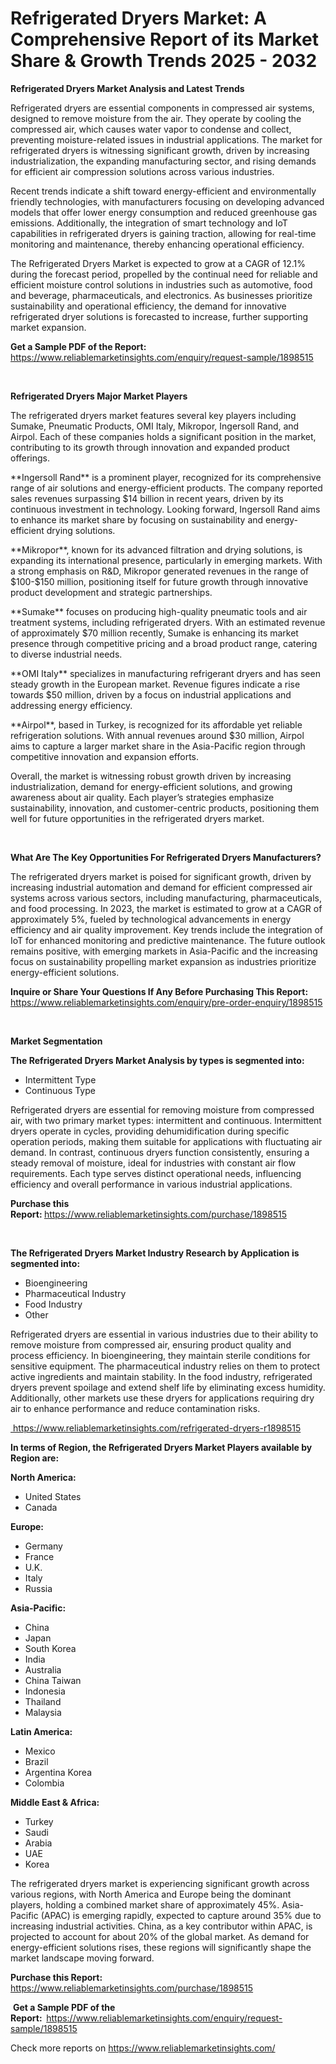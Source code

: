 <p><h1>Refrigerated Dryers Market: A Comprehensive Report of its Market Share & Growth Trends 2025 - 2032</h1></p><p><strong>Refrigerated Dryers Market Analysis and Latest Trends</strong></p>
<p><p>Refrigerated dryers are essential components in compressed air systems, designed to remove moisture from the air. They operate by cooling the compressed air, which causes water vapor to condense and collect, preventing moisture-related issues in industrial applications. The market for refrigerated dryers is witnessing significant growth, driven by increasing industrialization, the expanding manufacturing sector, and rising demands for efficient air compression solutions across various industries.</p><p>Recent trends indicate a shift toward energy-efficient and environmentally friendly technologies, with manufacturers focusing on developing advanced models that offer lower energy consumption and reduced greenhouse gas emissions. Additionally, the integration of smart technology and IoT capabilities in refrigerated dryers is gaining traction, allowing for real-time monitoring and maintenance, thereby enhancing operational efficiency.</p><p>The Refrigerated Dryers Market is expected to grow at a CAGR of 12.1% during the forecast period, propelled by the continual need for reliable and efficient moisture control solutions in industries such as automotive, food and beverage, pharmaceuticals, and electronics. As businesses prioritize sustainability and operational efficiency, the demand for innovative refrigerated dryer solutions is forecasted to increase, further supporting market expansion.</p></p>
<p><strong>Get a Sample PDF of the Report:&nbsp;</strong> <a href="https://www.reliablemarketinsights.com/enquiry/request-sample/1898515?utm_campaign=1937&utm_medium=2&utm_source=Github&utm_content=ia&utm_term=16022025&utm_id=refrigerated-dryers">https://www.reliablemarketinsights.com/enquiry/request-sample/1898515</a></p>
<p>&nbsp;</p>
<p><strong>Refrigerated Dryers Major Market Players</strong></p>
<p><p>The refrigerated dryers market features several key players including Sumake, Pneumatic Products, OMI Italy, Mikropor, Ingersoll Rand, and Airpol. Each of these companies holds a significant position in the market, contributing to its growth through innovation and expanded product offerings.</p><p>**Ingersoll Rand** is a prominent player, recognized for its comprehensive range of air solutions and energy-efficient products. The company reported sales revenues surpassing $14 billion in recent years, driven by its continuous investment in technology. Looking forward, Ingersoll Rand aims to enhance its market share by focusing on sustainability and energy-efficient drying solutions.</p><p>**Mikropor**, known for its advanced filtration and drying solutions, is expanding its international presence, particularly in emerging markets. With a strong emphasis on R&D, Mikropor generated revenues in the range of $100-$150 million, positioning itself for future growth through innovative product development and strategic partnerships.</p><p>**Sumake** focuses on producing high-quality pneumatic tools and air treatment systems, including refrigerated dryers. With an estimated revenue of approximately $70 million recently, Sumake is enhancing its market presence through competitive pricing and a broad product range, catering to diverse industrial needs.</p><p>**OMI Italy** specializes in manufacturing refrigerant dryers and has seen steady growth in the European market. Revenue figures indicate a rise towards $50 million, driven by a focus on industrial applications and addressing energy efficiency.</p><p>**Airpol**, based in Turkey, is recognized for its affordable yet reliable refrigeration solutions. With annual revenues around $30 million, Airpol aims to capture a larger market share in the Asia-Pacific region through competitive innovation and expansion efforts.</p><p>Overall, the market is witnessing robust growth driven by increasing industrialization, demand for energy-efficient solutions, and growing awareness about air quality. Each player’s strategies emphasize sustainability, innovation, and customer-centric products, positioning them well for future opportunities in the refrigerated dryers market.</p></p>
<p>&nbsp;</p>
<p><strong>What Are The Key Opportunities For Refrigerated Dryers Manufacturers?</strong></p>
<p><p>The refrigerated dryers market is poised for significant growth, driven by increasing industrial automation and demand for efficient compressed air systems across various sectors, including manufacturing, pharmaceuticals, and food processing. In 2023, the market is estimated to grow at a CAGR of approximately 5%, fueled by technological advancements in energy efficiency and air quality improvement. Key trends include the integration of IoT for enhanced monitoring and predictive maintenance. The future outlook remains positive, with emerging markets in Asia-Pacific and the increasing focus on sustainability propelling market expansion as industries prioritize energy-efficient solutions.</p></p>
<p><strong>Inquire or Share Your Questions If Any Before Purchasing This Report:</strong> <a href="https://www.reliablemarketinsights.com/enquiry/pre-order-enquiry/1898515?utm_campaign=1937&utm_medium=2&utm_source=Github&utm_content=ia&utm_term=16022025&utm_id=refrigerated-dryers">https://www.reliablemarketinsights.com/enquiry/pre-order-enquiry/1898515</a></p>
<p>&nbsp;</p>
<p><strong>Market Segmentation</strong></p>
<p><strong>The Refrigerated Dryers Market Analysis by types is segmented into:</strong></p>
<p><ul><li>Intermittent Type</li><li>Continuous Type</li></ul></p>
<p><p>Refrigerated dryers are essential for removing moisture from compressed air, with two primary market types: intermittent and continuous. Intermittent dryers operate in cycles, providing dehumidification during specific operation periods, making them suitable for applications with fluctuating air demand. In contrast, continuous dryers function consistently, ensuring a steady removal of moisture, ideal for industries with constant air flow requirements. Each type serves distinct operational needs, influencing efficiency and overall performance in various industrial applications.</p></p>
<p><strong>Purchase this Report:&nbsp;</strong><a href="https://www.reliablemarketinsights.com/purchase/1898515?utm_campaign=1937&utm_medium=2&utm_source=Github&utm_content=ia&utm_term=16022025&utm_id=refrigerated-dryers">https://www.reliablemarketinsights.com/purchase/1898515</a></p>
<p>&nbsp;</p>
<p><strong>The Refrigerated Dryers Market Industry Research by Application is segmented into:</strong></p>
<p><ul><li>Bioengineering</li><li>Pharmaceutical Industry</li><li>Food Industry</li><li>Other</li></ul></p>
<p><p>Refrigerated dryers are essential in various industries due to their ability to remove moisture from compressed air, ensuring product quality and process efficiency. In bioengineering, they maintain sterile conditions for sensitive equipment. The pharmaceutical industry relies on them to protect active ingredients and maintain stability. In the food industry, refrigerated dryers prevent spoilage and extend shelf life by eliminating excess humidity. Additionally, other markets use these dryers for applications requiring dry air to enhance performance and reduce contamination risks.</p></p>
<p><a href="https://www.reliablemarketinsights.com/refrigerated-dryers-r1898515?utm_campaign=1937&utm_medium=2&utm_source=Github&utm_content=ia&utm_term=16022025&utm_id=refrigerated-dryers">&nbsp;https://www.reliablemarketinsights.com/refrigerated-dryers-r1898515</a></p>
<p><strong>In terms of Region, the Refrigerated Dryers Market Players available by Region are:</strong></p>
<p>
    <p> <strong> North America: </strong>
        <ul>
            <li>United States</li>
            <li>Canada</li>
        </ul>
        </p> 
    <p> <strong> Europe: </strong>
        <ul>
            <li>Germany</li>
            <li>France</li>
            <li>U.K.</li>
            <li>Italy</li>
            <li>Russia</li>
        </ul>
        </p> 
    <p> <strong> Asia-Pacific: </strong>
        <ul>
            <li>China</li>
            <li>Japan</li>
            <li>South Korea</li>
            <li>India</li>
            <li>Australia</li>
            <li>China Taiwan</li>
            <li>Indonesia</li>
            <li>Thailand</li>
            <li>Malaysia</li>
        </ul>
        </p> 
    <p> <strong> Latin America: </strong>
        <ul>
            <li>Mexico</li>
            <li>Brazil</li>
            <li>Argentina Korea</li>
            <li>Colombia</li>
        </ul>
        </p> 
    <p> <strong> Middle East & Africa: </strong>
        <ul>
            <li>Turkey</li>
            <li>Saudi</li>
            <li>Arabia</li>
            <li>UAE</li>
            <li>Korea</li>
        </ul>
    </p>
    </p>
<p><p>The refrigerated dryers market is experiencing significant growth across various regions, with North America and Europe being the dominant players, holding a combined market share of approximately 45%. Asia-Pacific (APAC) is emerging rapidly, expected to capture around 35% due to increasing industrial activities. China, as a key contributor within APAC, is projected to account for about 20% of the global market. As demand for energy-efficient solutions rises, these regions will significantly shape the market landscape moving forward.</p></p>
<p><strong>Purchase this Report: </strong><a href="https://www.reliablemarketinsights.com/purchase/1898515?utm_campaign=1937&utm_medium=2&utm_source=Github&utm_content=ia&utm_term=16022025&utm_id=refrigerated-dryers">https://www.reliablemarketinsights.com/purchase/1898515</a></p>
<p>&nbsp;<strong>Get a Sample PDF of the Report:&nbsp;&nbsp;</strong><a href="https://www.reliablemarketinsights.com/enquiry/request-sample/1898515?utm_campaign=1937&utm_medium=2&utm_source=Github&utm_content=ia&utm_term=16022025&utm_id=refrigerated-dryers">https://www.reliablemarketinsights.com/enquiry/request-sample/1898515</a></p>
<p><strong></strong></p>
<p>Check more reports on <a href="https://www.reliablemarketinsights.com/?utm_campaign=1937&utm_medium=2&utm_source=Github&utm_content=ia&utm_term=16022025&utm_id=refrigerated-dryers">https://www.reliablemarketinsights.com/</a></p>